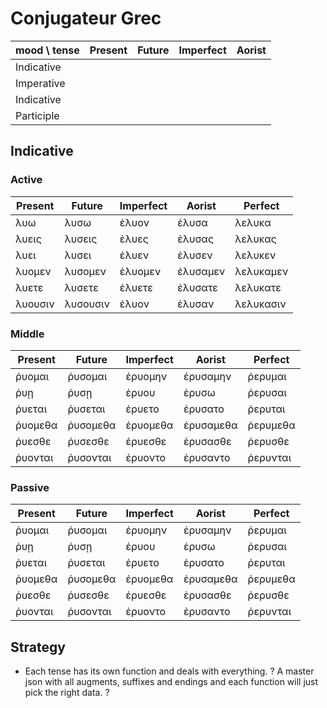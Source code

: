 # Conjugateur Grec

mood \ tense | Present | Future | Imperfect | Aorist
---------- | ------- | ------ | --------- | ------
Indicative |         |        |           | 
Imperative |         |        |           | 
Indicative |         |        |           | 
Participle |         |        |           | 

## Indicative
### Active
Present | Future   | Imperfect | Aorist   | Perfect
--------|----------|-----------|----------|---------
λυω     | λυσω     | ἐλυον     | ἐλυσα    | λελυκα
λυεις   | λυσεις   | ἐλυες     | ἐλυσας   | λελυκας
λυει    | λυσει    | ἐλυεν     | ἐλυσεν   | λελυκεν
λυομεν  | λυσομεν  | ἐλυομεν   | ἐλυσαμεν | λελυκαμεν
λυετε   | λυσετε   | ἐλυετε    | ἐλυσατε  | λελυκατε
λυουσιν | λυσουσιν | ἐλυον     | ἐλυσαν   | λελυκασιν


### Middle
Present | Future   | Imperfect | Aorist    | Perfect
--------|----------|-----------|-----------|---------
ῥυομαι  | ῥυσομαι  | ἐρυομην   | ἐρυσαμην  | ῥερυμαι
ῥυῃ     | ῥυσῃ     | ἐρυου     | ἐρυσω     | ῥερυσαι
ῥυεται  | ῥυσεται  | ἐρυετο    | ἐρυσατο   | ῥερυται
ῥυομεθα | ῥυσομεθα | ἐρυομεθα  | ἐρυσαμεθα | ῥερυμεθα
ῥυεσθε  | ῥυσεσθε  | ἐρυεσθε   | ἐρυσασθε  | ῥερυσθε
ῥυονται | ῥυσονται | ἐρυοντο   | ἐρυσαντο  | ῥερυνται


### Passive
Present | Future   | Imperfect | Aorist    | Perfect
--------|----------|-----------|-----------|---------
ῥυομαι  | ῥυσομαι  | ἐρυομην   | ἐρυσαμην  | ῥερυμαι
ῥυῃ     | ῥυσῃ     | ἐρυου     | ἐρυσω     | ῥερυσαι
ῥυεται  | ῥυσεται  | ἐρυετο    | ἐρυσατο   | ῥερυται
ῥυομεθα | ῥυσομεθα | ἐρυομεθα  | ἐρυσαμεθα | ῥερυμεθα
ῥυεσθε  | ῥυσεσθε  | ἐρυεσθε   | ἐρυσασθε  | ῥερυσθε
ῥυονται | ῥυσονται | ἐρυοντο   | ἐρυσαντο  | ῥερυνται


## Strategy
- Each tense has its own function and deals with everything.
? A master json with all augments, suffixes and endings and each function will just pick the right data.
? 